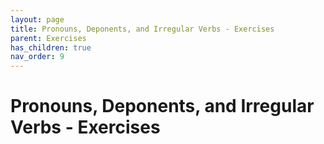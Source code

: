 ```yaml
---
layout: page
title: Pronouns, Deponents, and Irregular Verbs - Exercises
parent: Exercises
has_children: true
nav_order: 9
---
```


# Pronouns, Deponents, and Irregular Verbs - Exercises
